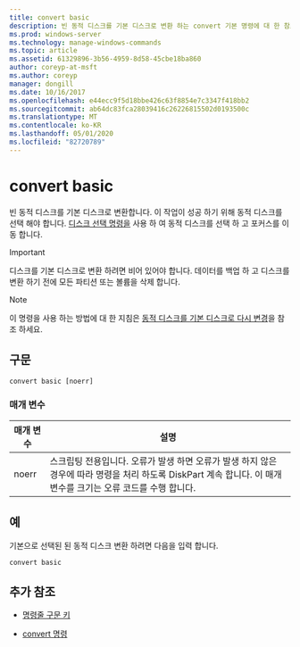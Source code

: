 ```yaml
---
title: convert basic
description: 빈 동적 디스크를 기본 디스크로 변환 하는 convert 기본 명령에 대 한 참조 항목입니다.
ms.prod: windows-server
ms.technology: manage-windows-commands
ms.topic: article
ms.assetid: 61329896-3b56-4959-8d58-45cbe18ba860
author: coreyp-at-msft
ms.author: coreyp
manager: dongill
ms.date: 10/16/2017
ms.openlocfilehash: e44ecc9f5d18bbe426c63f8854e7c3347f418bb2
ms.sourcegitcommit: ab64dc83fca28039416c26226815502d0193500c
ms.translationtype: MT
ms.contentlocale: ko-KR
ms.lasthandoff: 05/01/2020
ms.locfileid: "82720789"
---
```

# <a name="convert-basic"></a>convert basic

빈 동적 디스크를 기본 디스크로 변환합니다. 이 작업이 성공 하기 위해 동적 디스크를 선택 해야 합니다. [디스크 선택 명령을](select-disk.md) 사용 하 여 동적 디스크를 선택 하 고 포커스를 이동 합니다.

> [!IMPORTANT]
> 디스크를 기본 디스크로 변환 하려면 비어 있어야 합니다. 데이터를 백업 하 고 디스크를 변환 하기 전에 모든 파티션 또는 볼륨을 삭제 합니다.

> [!NOTE]
> 이 명령을 사용 하는 방법에 대 한 지침은 [동적 디스크를 기본 디스크로 다시 변경](https://docs.microsoft.com/previous-versions/windows/it-pro/windows-server-2008-R2-and-2008/cc755238(v=ws.11))을 참조 하세요.

## <a name="syntax"></a>구문

```
convert basic [noerr]
```

### <a name="parameters"></a>매개 변수

| 매개 변수 | 설명 |
| --------- | ----------- |
| noerr | 스크립팅 전용입니다. 오류가 발생 하면 오류가 발생 하지 않은 경우에 따라 명령을 처리 하도록 DiskPart 계속 합니다. 이 매개 변수를 크기는 오류 코드를 수행 합니다. |

## <a name="examples"></a>예

기본으로 선택된 된 동적 디스크 변환 하려면 다음을 입력 합니다.

```
convert basic
```

## <a name="additional-references"></a>추가 참조

- [명령줄 구문 키](command-line-syntax-key.md)

- [convert 명령](convert.md)
